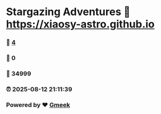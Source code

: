 # Stargazing Adventures :link: https://xiaosy-astro.github.io 
### :page_facing_up: [4](https://xiaosy-astro.github.io/tag.html) 
### :speech_balloon: 0 
### :hibiscus: 34999 
### :alarm_clock: 2025-08-12 21:11:39 
### Powered by :heart: [Gmeek](https://github.com/Meekdai/Gmeek)
